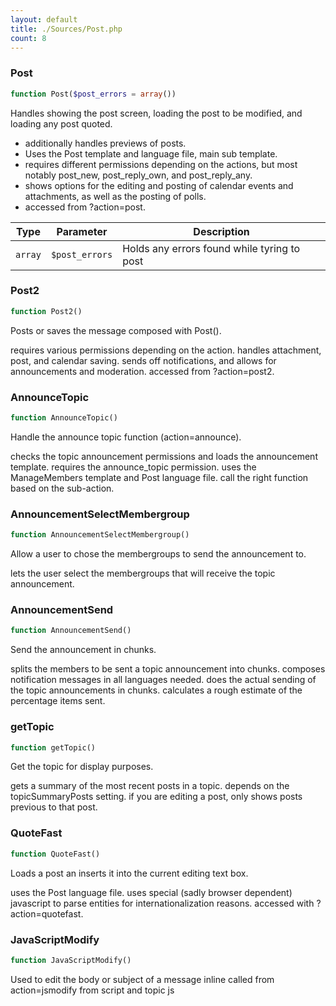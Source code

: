 ```yaml
---
layout: default
title: ./Sources/Post.php
count: 8
---
```


### Post

```php
function Post($post_errors = array())
```
Handles showing the post screen, loading the post to be modified, and loading any post quoted.

- additionally handles previews of posts.
- Uses the Post template and language file, main sub template.
- requires different permissions depending on the actions, but most notably post_new, post_reply_own, and post_reply_any.
- shows options for the editing and posting of calendar events and attachments, as well as the posting of polls.
- accessed from ?action=post.

Type|Parameter|Description
---|---|---
`array`|`$post_errors`|Holds any errors found while tyring to post

### Post2

```php
function Post2()
```
Posts or saves the message composed with Post().

requires various permissions depending on the action.
handles attachment, post, and calendar saving.
sends off notifications, and allows for announcements and moderation.
accessed from ?action=post2.

### AnnounceTopic

```php
function AnnounceTopic()
```
Handle the announce topic function (action=announce).

checks the topic announcement permissions and loads the announcement template.
requires the announce_topic permission.
uses the ManageMembers template and Post language file.
call the right function based on the sub-action.

### AnnouncementSelectMembergroup

```php
function AnnouncementSelectMembergroup()
```
Allow a user to chose the membergroups to send the announcement to.

lets the user select the membergroups that will receive the topic announcement.

### AnnouncementSend

```php
function AnnouncementSend()
```
Send the announcement in chunks.

splits the members to be sent a topic announcement into chunks.
composes notification messages in all languages needed.
does the actual sending of the topic announcements in chunks.
calculates a rough estimate of the percentage items sent.

### getTopic

```php
function getTopic()
```
Get the topic for display purposes.

gets a summary of the most recent posts in a topic.
depends on the topicSummaryPosts setting.
if you are editing a post, only shows posts previous to that post.

### QuoteFast

```php
function QuoteFast()
```
Loads a post an inserts it into the current editing text box.

uses the Post language file.
uses special (sadly browser dependent) javascript to parse entities for internationalization reasons.
accessed with ?action=quotefast.

### JavaScriptModify

```php
function JavaScriptModify()
```
Used to edit the body or subject of a message inline
called from action=jsmodify from script and topic js



